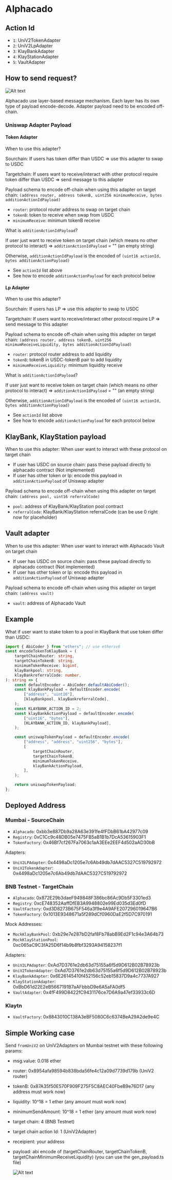 # Alphacado

## Action Id

-   `1`: UniV2TokenAdapter
-   `2`: UniV2LpAdapter
-   `3`: KlayBankAdapter
-   `4`: KlayStationAdapter
-   `5`: VaultAdapter

## How to send request?

![Alt text](public/layer-based-image.png)

Alphacado use layer-based message mechanism. Each layer has its own type of payload encode-decode. Adapter payload need to be encoded off-chain.

### Uniswap Adapter Payload

#### Token Adapter

When to use this adapter?

Sourchain:
If users has token differ than USDC => use this adapter to swap to USDC

Targetchain:
If users want to receive/interact with other protocol require token differ than USDC => send message to this adapter

Payload schema to encode off-chain when using this adapter on target chain:
`(address router, address tokenB, uint256 minimumReceive, bytes additionActionIdPayload)`

-   `router`: protocol router address to swap on target chain
-   `tokenB`: token to receive when swap from USDC
-   `minimumReceive`: minimum tokenB receive

What is `additionActionIdPayload`?

If user just want to receive token on target chain (which means no other protocol to interact) => `additionActionIdPayload` = "" (an empty string)

Otherwise, `additionActionIdPayload` is the encoded of `(uint16 actionId, bytes additionActionPayload)`

-   See `actionId` list above
-   See how to encode `additionActionPayload` for each protocol below

#### Lp Adapter

When to use this adapter?

Sourchain:
If users has LP => use this adapter to swap to USDC

Targetchain:
If users want to receive/interact other protocol require LP => send message to this adapter

Payload schema to encode off-chain when using this adapter on target chain:
`(address router, address tokenB, uint256 minimumReceiveLiquidity, bytes additionActionIdPayload)`

-   `router`: protocol router address to add liquidity
-   `tokenB`: tokenB in USDC-tokenB pair to add liquidity
-   `minimumReceiveLiquidity`: minimum liquidity receive

What is `additionActionIdPayload`?

If user just want to receive token on target chain (which means no other protocol to interact) => `additionActionIdPayload` = "" (an empty string)

Otherwise, `additionActionIdPayload` is the encoded of `(uint16 actionId, bytes additionActionPayload)`

-   See `actionId` list above
-   See how to encode `additionActionPayload` for each protocol below

## KlayBank, KlayStation payload

When to use this adapter: When user want to interact with these protocol on target chain

-   If user has USDC on source chain: pass these payload directly to alphacado contract (Not implemented)
-   If user has other token or lp: encode this payload in `additionActionPayload` of Uniswap adapter

Payload schema to encode off-chain when using this adapter on target chain:
`(address pool, uint16 referralCode) `

-   `pool`: address of KlayBank/KlayStation pool contract
-   `referralCode`: KlayBank/KlayStation referralCode (can be use 0 right now for placeholder)

## Vault adapter

When to use this adapter: When user want to interact with Alphacado Vault on target chain

-   If user has USDC on source chain: pass these payload directly to alphacado contract (Not implemented)
-   If user has other token or lp: encode this payload in `additionActionPayload` of Uniswap adapter

Payload schema to encode off-chain when using this adapter on target chain:
`(address vault)`

-   `vault`: address of Alphacado Vault

## Example

What if user want to stake token to a pool in KlayBank that use token differ than USDC:

```typescript
import { AbiCoder } from "ethers"; // use ethersv6
const encodeTokenToKlayBank = (
    targetChainRouter: string,
    targetChainTokenB: string,
    minimumTokenReceive: bigint,
    klayBankpool: string,
    klayBankreferralCode: number,
): string => {
    const defaultEncoder = AbiCoder.defaultAbiCoder();
    const klayBankPayload = defaultEncoder.encode(
        ["address", "uint16"],
        [klayBankpool, klayBankreferralCode],
    );
    const KLAYBANK_ACTION_ID = 2;
    const klayBankActionPayload = defaultEncoder.encode(
        ["uint16", "bytes"],
        [KLAYBANK_ACTION_ID, klayBankPayload],
    );

    const uniswapTokenPayload = defaultEncoder.encode(
        ["address", "address", "uint256", "bytes"],
        [
            targetChainRouter,
            targetChainTokenB,
            minimumTokenReceive,
            klayBankActionPayload,
        ],
    );

    return uniswapTokenPayload;
};
```

## Deployed Address

### Mumbai - SourceChain

-   `Alphacado`: 0xbb3e887Db9a28A63e391fe4fFDbB61bA42977c09
-   `Registry`: 0xC1Cc9c48DB05e7475FB5aB1B1b7DcA53615903F1
-   `TokenFactory`:
    0x46Bf7cf267Fa7063c1aA3EEe2EEF4d502aAD30bB

Adapters:

-   `UniV2LPAdapter`: 0x4498aDc1205e7c6Ab49db7dAAC5327C519792972
-   `UniV2TokenAdapter`:
    0x4498aDc1205e7c6Ab49db7dAAC5327C519792972

### BNB Testnet - TargetChain

-   `Alphacado`: 0x872E29b3daeF949848F386bc86Ac9Db5F3301ed3
-   `Registry`: 0xcE748352AaffDfEB3A9948802e99Ed035d3Ed0fD
-   `VaultFactory`: 0xd3D8273B675F546a3f9e4A9AFE207296019647B6
-   `TokenFactory`: 0x1013E9348671a5f289dCf0960DaE2f5D7C970191

Mock Addresses:

-   `MockKlayBankPool`: 0xb29e7e287bD2faf8Fb78abB9Ed2F1c94e3A64b73
-   `MockKlayStationPool`:
    0xc065aC9C3fA25D6f14b9b8fbf3293A94158237f1

Adapters:

-   `UniV2LPAdapter`: 0xAd7D3761e2db63d75155a6f5d9D612B02B78923b
-   `UniV2TokenAdapter`:
    0xAd7D3761e2db63d75155a6f5d9D612B02B78923b
-   `KlayBankAdapter`:
    0x6E26145410f452156c52eb15837D9a4c7737A927
-   `KlayStationAdapter`: 0xBbD61d22E2eB5667191B7aAFbbbD9e6A5aFA0df5
-   `VaultAdapter`: 0x4fF499D8422fC9431176ce7D6A9a47ef33933c6D

### Klaytn

-   `VaultFactory`: 0x8843010C138A3eBF5080C6c6374BeA29A2de9e4C

## Simple Working case

Send `fromUniV2` on UniV2Adapters on Mumbai testnet with these following params:

-   msg.value: 0.018 ether
-   router: 0x8954afa98594b838bda56fe4c12a09d7739d179b (UniV2 router)
-   tokenB: 0x87A35f50E570F909F275F5C8AEC40FbeB9e76D17 (any address must work now)
-   liquidity: 10^18 = 1 ether (any amount must work now)
-   minimumSendAmount: 10^18 = 1 ether (any amount must work now)
-   target chain: 4 (BNB Testnet)
-   target chain action Id: 1 (UniV2Adapter)
-   receipient: your address
-   payload: abi encode of (targetChainRouter, targetChainTokenB, targetChainMinimumReceiveLiquidity) (you can use the gen_payload.ts file)

    ![Alt text](public/image.png)
